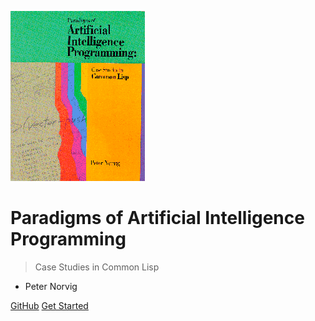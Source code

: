 ![logo](_media/paip-cover.gif)

# Paradigms of Artificial Intelligence Programming

> Case Studies in Common Lisp

* Peter Norvig

[GitHub](https://github.com/noloop/paip-lisp-pt-br)
[Get Started](#paradigms-of-artificial-intelligence-programming)